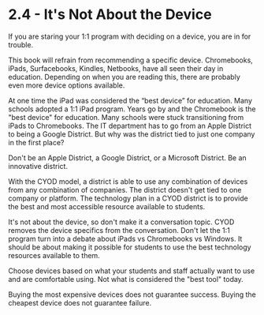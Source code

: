 # 2.4 - It's Not About the Device

If you are staring your 1:1 program with deciding on a device, you are in for trouble. 

This book will refrain from recommending a specific device. Chromebooks, iPads, Surfacebooks, Kindles, Netbooks, have all seen their day in education. Depending on when you are reading this, there are probably even more device options available. 

At one time the iPad was considered the “best device” for education. Many schools adopted a 1:1 iPad program. Years go by and the Chromebook is the "best device" for education. Many schools were stuck transitioning from iPads to Chromebooks. The IT department has to go from an Apple District to being a Google District. But why was the district tied to just one company in the first place?

Don't be an Apple District, a Google District, or a Microsoft District. Be an innovative district. 

With the CYOD model, a district is able to use any combination of devices from any combination of companies. The district doesn't get tied to one company or platform. The technology plan in a CYOD district is to provide the best and most accessible resource available to students.

It's not about the device, so don't make it a conversation topic. CYOD removes the device specifics from the conversation. Don't let the 1:1 program turn into a debate about iPads vs Chromebooks vs Windows. It should be about making it possible for students to use the best technology resources available to them.

Choose devices based on what your students and staff actually want to use and are comfortable using. Not what is considered the "best tool" today. 

Buying the most expensive devices does not guarantee success. Buying the cheapest device does not guarantee failure. 